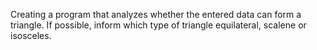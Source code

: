 Creating a program that analyzes whether the entered data can form a triangle. 
If possible, inform which type of triangle equilateral, scalene or isosceles.
